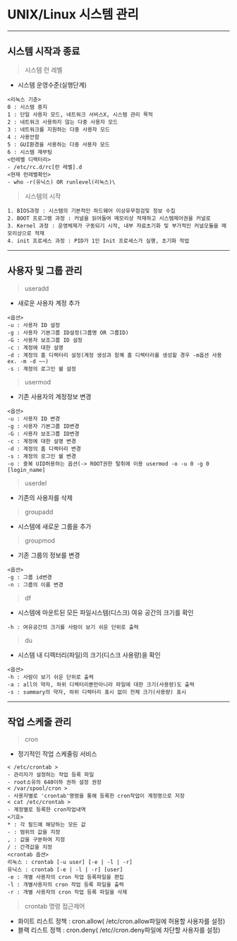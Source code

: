 # UNIX/Linux 시스템 관리
---
시스템 시작과 종료
---
> 시스템 런 레벨<br>
- 시스템 운영수준(실행단계)
```
<리눅스 기준>
0 : 시스템 중지
1 : 단일 사용자 모드, 네트워크 서비스X, 시스템 관리 목적
2 : 네트워크 사용하지 않는 다중 사용자 모드
3 : 네트워크를 지원하는 다중 사용자 모드
4 : 사용안함
5 : GUI환경을 사용하는 다중 사용자 모드
6 : 시스템 재부팅
<런레벨 디렉터리>
- /etc/rc.d/rc[런 레벨].d
<현재 런레벨확인>
- who -r(유닉스) OR runlevel(리눅스)\
```
> 시스템의 시작<br>
```
1. BIOS과정 : 시스템의 기본적인 하드웨어 이상유무점검및 정보 수집
2. BOOT 프로그램 과정 : 커널을 읽어들여 메모리상 적재하고 시스템제어권을 커널로
3. Kernel 과정 : 운영체제가 구동되기 시작, 내부 자료초기화 및 부가적인 커널모듈을 메모리상으로 적재
4. init 프로세스 과정 : PID가 1인 Init 프로세스가 실행, 초기화 작업
```
---
사용자 및 그룹 관리
---
> useradd <br>
- 새로운 사용자 계정 추가
```
<옵션>
-u : 사용자 ID 설정
-g : 사용자 기본그룹 ID설정(그룹명 OR 그룹ID)
-G : 사용자 보조그룹 ID 설정
-c : 계정에 대한 설명
-d : 계정의 홈 디렉터리 설정(계정 생성과 함꼐 홈 디렉터리를 생성할 경우 -m옵션 사용 ex. -m -d ~~)
-s : 계정의 로그인 쉘 설정
```
> usermod<br>
- 기존 사용자의 계정정보 변경
```
<옵션>
-u : 사용자 ID 변경
-g : 사용자 기본그룹 ID변경
-G : 사용자 보조그룹 ID변경
-c : 계정에 대한 설명 변경
-d : 계정의 홈 디렉터리 변경
-s : 계정의 로그인 쉘 변경
-o : 중복 UID허용하는 옵션(-> ROOT권한 탈취에 이용 usermod -o -u 0 -g 0 [login_name]
```
> userdel<br>
- 기존의 사용자를 삭제
> groupadd<br>
- 시스템에 새로운 그룹을 추가
> groupmod<br>
- 기존 그룹의 정보를 변경
```
<옵션>
-g : 그룹 id변경
-n : 그룹의 이름 변경
```
> df<br>
- 시스템에 마운트된 모든 파일시스템(디스크) 여유 공간의 크기를 확인
```
-h : 여유공간의 크기를 사람이 보기 쉬운 단위로 출력
```
> du<br>
- 시스템 내 디렉터리(파일)의 크기(디스크 사용량)을 확인
```
<옵션>
-h : 사람이 보기 쉬운 단위로 출력
-a : all의 약자, 하위 디렉터리뿐만아니라 파일에 대한 크기(사용량)도 출력
-s : summary의 약자, 하위 디렉터리 표시 없이 전체 크기(사용량) 표시
```
---
작업 스케줄 관리
---
> cron<br>
- 정기적인 작업 스케줄링 서비스
```
< /etc/crontab >
- 관리자가 설정하는 작업 등록 파일
- root소유의 640이하 권하 설정 권장
< /var/spool/cron >
- 사용자별로 'crontab'명령을 통해 등록한 cron작업이 계정명으로 저장
< cat /etc/crontab >
- 계정별로 등록한 cron작업내역
<기호>
* : 각 필드에 해당하는 모든 값
- : 범위의 값을 지정
, : 값을 구분하여 지정
/ : 간격값을 지정
<crontab 옵션>
리눅스 : crontab [-u user] [-e | -l | -r]
유닉스 : crontab [-e | -l | -r] [user]
-e : 개별 사용자의 cron 작업 등록파일을 편집
-l : 개별사용자의 cron 작업 등록 파일을 출력
-r : 개별 사용자의 cron 작업 등록 파일을 삭제
```
> crontab 명령 접근제어<br>
- 화이트 리스트 정책 : cron.allow( /etc/cron.allow파일에 허용할 사용자를 설정)
- 블랙 리스트 정책 : cron.deny( /etc//cron.deny파일에 차단할 사용자를 설정)
